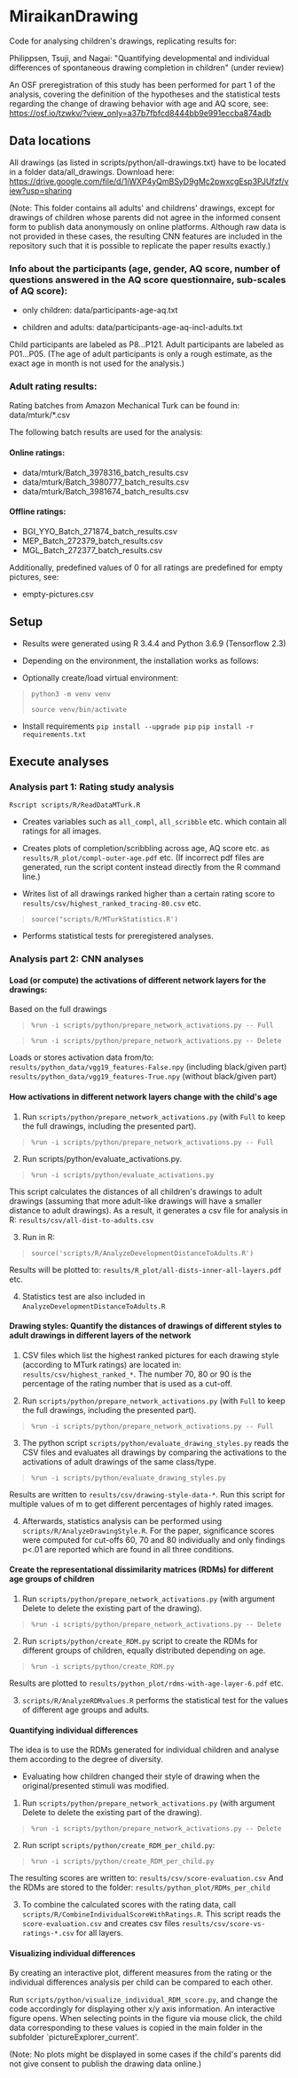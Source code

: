 # MiraikanDrawing

Code for analysing children's drawings, replicating results for:

Philippsen, Tsuji, and Nagai:
"Quantifying developmental and individual differences of spontaneous drawing completion in children" (under review)

An OSF preregistration of this study has been performed for part 1 of the analysis, covering the definition of the hypotheses and the statistical tests regarding the change of drawing behavior with age and AQ score, see:
https://osf.io/tzwkv/?view_only=a37b7fbfcd8444bb9e991eccba874adb

## Data locations

All drawings (as listed in scripts/python/all-drawings.txt) have to be located in a folder data/all_drawings.
Download here:
https://drive.google.com/file/d/1iWXP4yQmBSyD9gMc2pwxcgEsp3PJUfzf/view?usp=sharing

(Note: This folder contains all adults' and childrens' drawings, except for drawings of children whose parents did not agree in the informed consent form to publish data anonymously on online platforms. Although raw data is not provided in these cases, the resulting CNN features are included in the repository such that it is possible to replicate the paper results exactly.)

### Info about the participants (age, gender, AQ score, number of questions answered in the AQ score questionnaire, sub-scales of AQ score):

* only children:
data/participants-age-aq.txt

* children and adults:
data/participants-age-aq-incl-adults.txt
 
Child participants are labeled as P8...P121.
Adult participants are labeled as P01...P05.
(The age of adult participants is only a rough estimate, as the exact age in month is not used for the analysis.)

### Adult rating results:

Rating batches from Amazon Mechanical Turk can be found in: data/mturk/*.csv

The following batch results are used for the analysis:

#### Online ratings:
* data/mturk/Batch_3978316_batch_results.csv
* data/mturk/Batch_3980777_batch_results.csv
* data/mturk/Batch_3981674_batch_results.csv

#### Offline ratings:
* BGI_YYO_Batch_271874_batch_results.csv
* MEP_Batch_272379_batch_results.csv
* MGL_Batch_272377_batch_results.csv

Additionally, predefined values of 0 for all ratings are predefined for empty pictures, see:

* empty-pictures.csv

## Setup

* Results were generated using R 3.4.4 and Python 3.6.9 (Tensorflow 2.3)

* Depending on the environment, the installation works as follows:

* Optionally create/load virtual environment:
> `python3 -m venv venv`
>
> `source venv/bin/activate`

* Install requirements
  `pip install --upgrade pip`
  `pip install -r requirements.txt`

## Execute analyses

### Analysis part 1: Rating study analysis

`Rscript scripts/R/ReadDataMTurk.R`

* Creates variables such as `all_compl`, `all_scribble` etc. which contain all ratings for all images.

* Creates plots of completion/scribbling across age, AQ score etc. as `results/R_plot/compl-outer-age.pdf` etc. (If incorrect pdf files are generated, run the script content instead directly from the R command line.)

* Writes list of all drawings ranked higher than a certain rating score to `results/csv/highest_ranked_tracing-80.csv` etc.

> `source("scripts/R/MTurkStatistics.R')`

* Performs statistical tests for preregistered analyses.

### Analysis part 2: CNN analyses

#### Load (or compute) the activations of different network layers for the drawings:

Based on the full drawings
> `%run -i scripts/python/prepare_network_activations.py -- Full`

> `%run -i scripts/python/prepare_network_activations.py -- Delete`

Loads or stores activation data from/to:
`results/python_data/vgg19_features-False.npy` (including black/given part)
`results/python_data/vgg19_features-True.npy` (without black/given part)

####  How activations in different network layers change with the child's age

1. Run `scripts/python/prepare_network_activations.py` (with `Full` to keep the full drawings, including the presented part).
> `%run -i scripts/python/prepare_network_activations.py -- Full`

2. Run scripts/python/evaluate_activations.py.
> `%run -i scripts/python/evaluate_activations.py`

This script calculates the distances of all children's drawings to adult drawings (assuming that more adult-like drawings will have a smaller distance to adult drawings).
As a result, it generates a csv file for analysis in R: `results/csv/all-dist-to-adults.csv`

3. Run in R:
> `source('scripts/R/AnalyzeDevelopmentDistanceToAdults.R')`

Results will be plotted to: `results/R_plot/all-dists-inner-all-layers.pdf` etc.

4. Statistics test are also included in `AnalyzeDevelopmentDistanceToAdults.R`


#### Drawing styles: Quantify the distances of drawings of different styles to adult drawings in different layers of the network

1. CSV files which list the highest ranked pictures for each drawing style (according to MTurk ratings) are located in: `results/csv/highest_ranked_*`. The number 70, 80 or 90 is the percentage of the rating number that is used as a cut-off.

2. Run `scripts/python/prepare_network_activations.py` (with `Full` to keep the full drawings, including the presented part).

> `%run -i scripts/python/prepare_network_activations.py -- Full`

3. The python script `scripts/python/evaluate_drawing_styles.py` reads the CSV files and evaluates all drawings by comparing the activations to the activations of adult drawings of the same class/type.

> `%run -i scripts/python/evaluate_drawing_styles.py`

Results are written to `results/csv/drawing-style-data-*`. Run this script for multiple values of m to get different percentages of highly rated images.

4. Afterwards, statistics analysis can be performed using `scripts/R/AnalyzeDrawingStyle.R`. For the paper, significance scores were computed for cut-offs 60, 70 and 80 individually and only findings p<.01 are reported which are found in all three conditions.


#### Create the representational dissimilarity matrices (RDMs) for different age groups of children
1. Run `scripts/python/prepare_network_activations.py` (with argument Delete to delete the existing part of the drawing).

> `%run -i scripts/python/prepare_network_activations.py -- Delete`

2. Run `scripts/python/create_RDM.py` script to create the RDMs for different groups of children, equally distributed depending on age.

> `%run -i scripts/python/create_RDM.py`

Results are plotted to `results/python_plot/rdms-with-age-layer-6.pdf` etc.

3. `scripts/R/AnalyzeRDMvalues.R` performs the statistical test for the values of different age groups and adults.

#### Quantifying individual differences

The idea is to use the RDMs generated for individual children and analyse them according to the degree of diversity.

* Evaluating how children changed their style of drawing when the original/presented stimuli was modified.
1. Run `scripts/python/prepare_network_activations.py` (with argument Delete to delete the existing part of the drawing).

> `%run -i scripts/python/prepare_network_activations.py -- Delete`

2. Run script `scripts/python/create_RDM_per_child.py`:

> `%run -i scripts/python/create_RDM_per_child.py`

The resulting scores are written to: `results/csv/score-evaluation.csv`
And the RDMs are stored to the folder: `results/python_plot/RDMs_per_child`

3. To combine the calculated scores with the rating data, call `scripts/R/CombineIndividualScoreWithRatings.R`. This script reads the `score-evaluation.csv` and creates csv files `results/csv/score-vs-ratings-*.csv` for all layers.

#### Visualizing individual differences

By creating an interactive plot, different measures from the rating or the individual differences analysis per child can be compared to each other.

Run `scripts/python/visualize_individual_RDM_score.py`, and change the code accordingly for displaying other x/y axis information.
An interactive figure opens. When selecting points in the figure via mouse click, the child data corresponding to these values is copied in the main folder in the subfolder `pictureExplorer_current'.

(Note: No plots might be displayed in some cases if the child's parents did not give consent to publish the drawing data online.)

